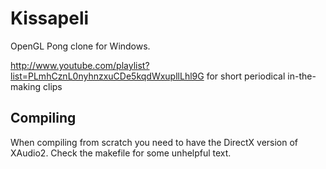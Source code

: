 # Kissapeli
OpenGL Pong clone for Windows.

http://www.youtube.com/playlist?list=PLmhCznL0nyhnzxuCDe5kqdWxupllLhl9G for short periodical in-the-making clips

## Compiling
When compiling from scratch you need to have the DirectX version of XAudio2. Check the makefile for some unhelpful text.
